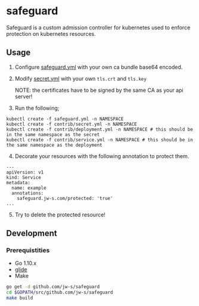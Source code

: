 # safeguard

Safeguard is a custom admission controller for kubernetes used to enforce protection on kubernetes resources.

## Usage

1.  Configure [safeguard.yml](safeguard.yml) with your own ca bundle base64 encoded.
2.  Modify [secret.yml](contrib/secret.yml) with your own `tls.crt` and `tls.key`

    NOTE: the certificates have to be signed by the same CA as your api server!
3. Run the following;
```
kubectl create -f safeguard.yml -n NAMESPACE
kubectl create -f contrib/secret.yml -n NAMESPACE
kubectl create -f contrib/deployment.yml -n NAMESPACE # this should be in the same namespace as the secret
kubectl create -f contrib/service.yml -n NAMESPACE # this should be in the same namespace as the deployment
```

4. Decorate your resources with the following annotation to protect them.
```
---
apiVersion: v1
kind: Service
metadata:
  name: example
  annotations:
    safeguard.jw-s.com/protected: 'true'
...

```

5. Try to delete the protected resource!


## Development
### Prerequistities
* Go 1.10.x
* [glide](https://github.com/Masterminds/glide)
* Make

```bash
go get -d github.com/jw-s/safeguard
cd $GOPATH/src/github.com/jw-s/safeguard
make build
```